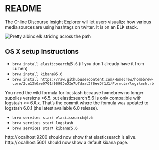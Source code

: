 # README

The Online Discourse Insight Explorer will let users visualize how various media sources are using hashtags on twitter. It is on an ELK stack.

![Pretty albino elk striding across the path](https://www.thelocal.se/userdata/images/article/3ebf43712d0b75536cef1578d71cd4cdb79d3cd9d8f60dcbcd5647cc8c11b699.jpg)


## OS X setup instructions
* `brew install elasticsearch@5.6` (if you don't already have it from Lumen)
* `brew install kibana@5.6`
* `brew install https://raw.githubusercontent.com/Homebrew/homebrew-core/2ca15b6ae0701f98985a53e7b7daab5f8ee5f1d1/Formula/logstash.rb`

You need the wild formula for logstash because homebrew no longer supplies versions <6.5, but elasticsearch 5.6 is only compatible with logstash <= 6.0.x. That's the commit where the formula was updated to logstash 6.0.1 (the latest available 6.0 release).

* `brew services start elasticsearch@5.6`
* `brew services start logstash`
* `brew services start kibana@5.6`

http://localhost:9200 should now show that elasticsearch is alive. http://localhost:5601 should now show a default kibana page.
